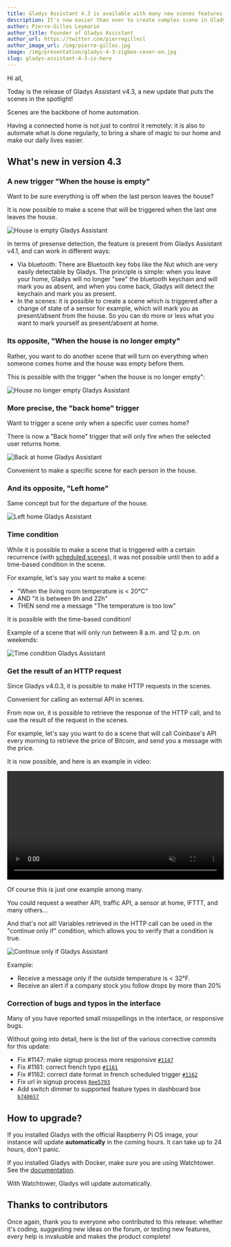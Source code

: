 ```yaml
---
title: Gladys Assistant 4.3 is available with many new scenes features
description: It's now easier than ever to create complex scene in Gladys Assistant 4
author: Pierre-Gilles Leymarie
author_title: Founder of Gladys Assistant
author_url: https://twitter.com/pierregillesl
author_image_url: /img/pierre-gilles.jpg
image: /img/presentation/gladys-4-3-zigbee-cover-en.jpg
slug: gladys-assistant-4-3-is-here
---
```


Hi all,

Today is the release of Gladys Assistant v4.3, a new update that puts the scenes in the spotlight!

Scenes are the backbone of home automation.

Having a connected home is not just to control it remotely: it is also to automate what is done regularly, to bring a share of magic to our home and make our daily lives easier.

## What's new in version 4.3

### A new trigger "When the house is empty"

Want to be sure everything is off when the last person leaves the house?

It is now possible to make a scene that will be triggered when the last one leaves the house.

![House is empty Gladys Assistant](../static/img/articles/en/gladys-4-3/house-empty.png)

In terms of presense detection, the feature is present from Gladys Assistant v4.1, and can work in different ways:

- Via bluetooth: There are Bluetooth key fobs like the Nut which are very easily detectable by Gladys. The principle is simple: when you leave your home, Gladys will no longer "see" the bluetooth keychain and will mark you as absent, and when you come back, Gladys will detect the keychain and mark you as present.
- In the scenes: it is possible to create a scene which is triggered after a change of state of a sensor for example, which will mark you as present/absent from the house. So you can do more or less what you want to mark yourself as present/absent at home.

### Its opposite, "When the house is no longer empty"

Rather, you want to do another scene that will turn on everything when someone comes home and the house was empty before them.

This is possible with the trigger "when the house is no longer empty":

![House no longer empty Gladys Assistant](../static/img/articles/en/gladys-4-3/house-no-longer-empty.png)

### More precise, the "back home" trigger

Want to trigger a scene only when a specific user comes home?

There is now a "Back home" trigger that will only fire when the selected user returns home.

![Back at home Gladys Assistant](../static/img/articles/en/gladys-4-3/back-at-home.png)

Convenient to make a specific scene for each person in the house.

### And its opposite, "Left home"

Same concept but for the departure of the house.

![Left home Gladys Assistant](../static/img/articles/en/gladys-4-3/left-home.png)

### Time condition

While it is possible to make a scene that is triggered with a certain recurrence (with [scheduled scenes](/docs/scenes/scheduled-trigger)), it was not possible until then to add a time-based condition in the scene.

For example, let's say you want to make a scene:

- "When the living room temperature is < 20°C"
- AND "it is between 9h and 22h"
- THEN send me a message "The temperature is too low"

It is possible with the time-based condition!

Example of a scene that will only run between 8 a.m. and 12 p.m. on weekends:

![Time condition Gladys Assistant](../static/img/articles/en/gladys-4-3/time-condition.png)

### Get the result of an HTTP request

Since Gladys v4.0.3, it is possible to make HTTP requests in the scenes.

Convenient for calling an external API in scenes.

From now on, it is possible to retrieve the response of the HTTP call, and to use the result of the request in the scenes.

For example, let's say you want to do a scene that will call Coinbase's API every morning to retrieve the price of Bitcoin, and send you a message with the price.

It is now possible, and here is an example in video:

<div class="videoContainer">
<video  width="100%" controls autoplay loop muted>
<source src="/static/img/articles/en/gladys-4-3/bitcoin-price.mp4" type="video/mp4" />
  Your browser does not support the video tag.
</video>
</div>

Of course this is just one example among many.

You could request a weather API, traffic API, a sensor at home, IFTTT, and many others...

And that's not all! Variables retrieved in the HTTP call can be used in the "continue only if" condition, which allows you to verify that a condition is true.

![Continue only if Gladys Assistant](../static/img/articles/en/gladys-4-3/continue-only-if.png)

Example:

- Receive a message only if the outside temperature is < 32°F.
- Receive an alert if a company stock you follow drops by more than 20%

### Correction of bugs and typos in the interface

Many of you have reported small misspellings in the interface, or responsive bugs.

Without going into detail, here is the list of the various corrective commits for this update:

- Fix #1147: make signup process more responsive [`#1147`](https://github.com/GladysAssistant/Gladys/issues/1147)
- Fix #1161: correct french typo [`#1161`](https://github.com/GladysAssistant/Gladys/issues/1161)
- Fix #1162: correct date format in french scheduled trigger [`#1162`](https://github.com/GladysAssistant/Gladys/issues/1162)
- Fix url in signup process [`8ee5793`](https://github.com/GladysAssistant/Gladys/commit/8ee5793bfa1b3153c8c26bc1e4e2c9b8f2144a8a)
- Add switch dimmer to supported feature types in dashboard box [`b740657`](https://github.com/GladysAssistant/Gladys/commit/b7406570a9e96d4590f78c05bca97a84b8978001)

## How to upgrade?

If you installed Gladys with the official Raspberry Pi OS image, your instance will update **automatically** in the coming hours. It can take up to 24 hours, don't panic.

If you installed Gladys with Docker, make sure you are using Watchtower. See the [documentation](/docs/installation/docker#auto-upgrade-gladys-with-watchtower).

With Watchtower, Gladys will update automatically.

## Thanks to contributors

Once again, thank you to everyone who contributed to this release: whether it's coding, suggesting new ideas on the forum, or testing new features, every help is invaluable and makes the product complete!
